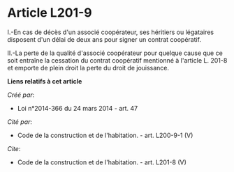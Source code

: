 # Article L201-9

I.-En cas de décès d'un associé coopérateur, ses héritiers ou légataires disposent d'un délai de deux ans pour signer un
contrat coopératif. 

II.-La perte de la qualité d'associé coopérateur pour quelque cause que ce soit entraîne la cessation du contrat coopératif
mentionné à l'article L. 201-8 et emporte de plein droit la perte du droit de jouissance.

**Liens relatifs à cet article**

_Créé par_:

  - Loi n°2014-366 du 24 mars 2014 - art. 47

_Cité par_:

  - Code de la construction et de l'habitation. - art. L200-9-1 (V)

_Cite_:

  - Code de la construction et de l'habitation. - art. L201-8 (V)

